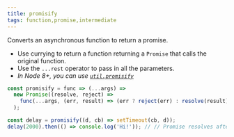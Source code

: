 ```yaml
---
title: promisify
tags: function,promise,intermediate
---
```


Converts an asynchronous function to return a promise.

- Use currying to return a function returning a `Promise` that calls the original function.
- Use the `...rest` operator to pass in all the parameters.
- *In Node 8+, you can use [`util.promisify`](https://nodejs.org/api/util.html#util_util_promisify_original)*

```js
const promisify = func => (...args) =>
  new Promise((resolve, reject) =>
    func(...args, (err, result) => (err ? reject(err) : resolve(result)))
  );
```

```js
const delay = promisify((d, cb) => setTimeout(cb, d));
delay(2000).then(() => console.log('Hi!')); // // Promise resolves after 2s
```
